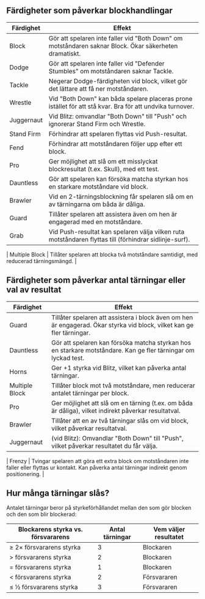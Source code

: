 
## Färdigheter som påverkar blockhandlingar

| Färdighet        | Effekt |
|------------------|--------|
| Block            | Gör att spelaren inte faller vid "Both Down" om motståndaren saknar Block. Ökar säkerheten dramatiskt. |
| Dodge            | Gör att spelaren inte faller vid "Defender Stumbles" om motståndaren saknar Tackle. |
| Tackle           | Negerar Dodge-färdigheten vid block, vilket gör det lättare att få ner motståndaren. |
| Wrestle          | Vid "Both Down" kan båda spelare placeras prone istället för att stå kvar. Bra för att undvika turnover. |
| Juggernaut       | Vid Blitz: omvandlar "Both Down" till "Push" och ignorerar Stand Firm och Wrestle. |
| Stand Firm       | Förhindrar att spelaren flyttas vid Push-resultat. |
| Fend             | Förhindrar att motståndaren följer upp efter ett block. |
| Pro              | Ger möjlighet att slå om ett misslyckat blockresultat (t.ex. Skull), med ett test. |
| Dauntless        | Gör att spelaren kan försöka matcha styrkan hos en starkare motståndare vid block. |
| Brawler          | Vid en 2-tärningsblockning får spelaren slå om en av tärningarna om båda är dåliga. |
| Guard            | Tillåter spelaren att assistera även om hen är engagerad med en motståndare. |
| Grab             | Vid Push-resultat kan spelaren välja vilken ruta motståndaren flyttas till (förhindrar sidlinje-surf). |

| Multiple Block   | Tillåter spelaren att blocka två motståndare samtidigt, med reducerad tärningsmängd. |

## Färdigheter som påverkar antal tärningar eller val av resultat

| Färdighet        | Effekt |
|------------------|--------|
| Guard            | Tillåter spelaren att assistera i block även om hen är engagerad. Ökar styrka vid block, vilket kan ge fler tärningar. |
| Dauntless        | Gör att spelaren kan försöka matcha styrkan hos en starkare motståndare. Kan ge fler tärningar om lyckad test. |
| Horns            | Ger +1 styrka vid Blitz, vilket kan påverka antal tärningar. |
| Multiple Block   | Tillåter block mot två motståndare, men reducerar antalet tärningar per block. |
| Pro              | Ger möjlighet att slå om en tärning (t.ex. om båda är dåliga), vilket indirekt påverkar resultatval. |
| Brawler          | Tillåter att en av två tärningar slås om vid block, vilket påverkar resultatval. |
| Juggernaut       | (vid Blitz): Omvandlar "Both Down" till "Push", vilket påverkar resultatet du får välja. |

| Frenzy           | Tvingar spelaren att göra ett extra block om motståndaren inte faller eller flyttas ur kontakt. Kan påverka antal tärningar indirekt genom positionering. |
 
## Hur många tärningar slås?
Antalet tärningar beror på styrkeförhållandet mellan den som gör blocken och den som blir blockerad:

| Blockarens styrka vs. försvararens | Antal tärningar | Vem väljer resultatet |
|------------------------------------|-----------------|----------------------|
| ≥ 2× försvararens styrka           | 3               | Blockaren            |
| > försvararens styrka              | 2               | Blockaren            |
| = försvararens styrka              | 1               | Blockaren            |
| < försvararens styrka              | 2               | Försvararen          |
| ≤ ½ försvararens styrka            | 3               | Försvararen          |
